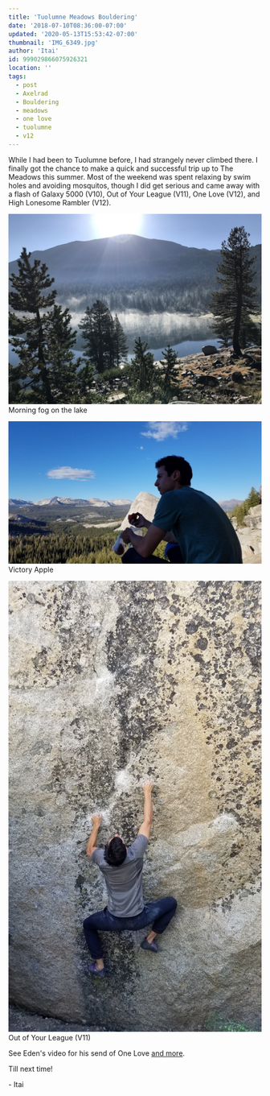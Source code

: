 ```yaml
---
title: 'Tuolumne Meadows Bouldering'
date: '2018-07-10T08:36:00-07:00'
updated: '2020-05-13T15:53:42-07:00'
thumbnail: 'IMG_6349.jpg'
author: 'Itai'
id: 999029866075926321
location: ''
tags:
  - post
  - Axelrad
  - Bouldering
  - meadows
  - one love
  - tuolumne
  - v12
---
```

While I had been to Tuolumne before, I had strangely never climbed there. I finally got the chance to make a quick and successful trip up to The Meadows this summer. Most of the weekend was spent relaxing by swim holes and avoiding mosquitos, though I did get serious and came away with a flash of Galaxy 5000 (V10), Out of Your League (V11), One Love (V12), and High Lonesome Rambler (V12).

![image alt](/images/IMG_6349.jpg)Morning fog on the lake

![image alt](/images/20180706_185335.jpg)Victory Apple

![image alt](/images/20180705_155325.jpg)Out of Your League (V11)

See Eden's video for his send of One Love [and more](/images/watch?v=gHJ1KIYwyWY).

Till next time!

\- Itai

